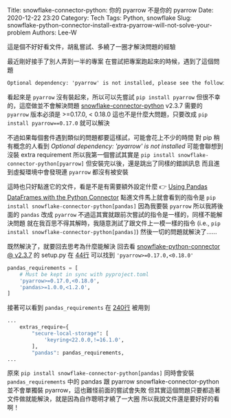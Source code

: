 Title: snowflake-connector-python: 你的 pyarrow 不是你的 pyarrow
Date: 2020-12-22 23:20
Category: Tech
Tags: Python, snowflake
Slug: snowflake-python-connector-install-extra-pyarrow-will-not-solve-your-problem
Authors: Lee-W

這是個不好好看文件，胡亂嘗試、多繞了一圈才解決問題的經驗

<!--more-->

最近剛好接手了別人弄到一半的專案
在嘗試把專案跑起來的時候，遇到了這個問題

```txt
Optional dependency: 'pyarrow' is not installed, please see the following link for install instructions: https://docs.snowflake.com/en/user-guide/python-connector-pandas.html#installation
```

看起來是 `pyarrow` 沒有裝起來，所以可以先嘗試 `pip install pyarrow`
但很不幸的，這麼做並不會解決問題
[snowflake-connector-python](https://github.com/snowflakedb/snowflake-connector-python) v2.3.7 需要的 `pyarrow` 版本必須是 >=0.17.0, < 0.18.0
這也不是什麼大問題，只要改成 `pip install pyarrow==0.17.0` 就可以解決

不過如果每個套件遇到類似的問題都要這樣試，可能會花上不少的時間
對 pip 稍有概念的人看到 *Optional dependency: 'pyarrow' is not installed* 可能會聯想到沒裝 extra requirement
所以我第一個嘗試其實是 `pip install snowflake-connector-python[pyarrow]`
但安裝完以後，還是跳出了同樣的錯誤訊息
而且進到虛擬環境中會發現連 `pyarrow` 都沒有被安裝

這時也只好點進它的文件，看是不是有需要額外設定什麼
👉 [Using Pandas DataFrames with the Python Connector](https://docs.snowflake.com/en/user-guide/python-connector-pandas.html#installation)
點進文件馬上就會看到的指令是 `pip install snowflake-connector-python[pandas]`
因為我要裝 `pyarrow` 所以我將後面的 `pandas` 改成 `pyarrow`
不過這其實就跟前次嘗試的指令是一樣的，同樣不能解決問題
就在我百思不得其解時，我隨意測試了跟文件上一模一樣的指令
(i.e., `pip install snowflake-connector-python[pandas]`)
然後一切的問題就解決了......

既然解決了，就要回去思考為什麼能解決
回去看 [snowflake-python-connector @ v2.3.7](https://github.com/snowflakedb/snowflake-connector-python/tree/v2.3.7/) 的 setup.py
在 [44行](https://github.com/snowflakedb/snowflake-connector-python/blob/v2.3.7/setup.py#L44) 可以找到 `'pyarrow>=0.17.0,<0.18.0'`

```python
pandas_requirements = [
    # Must be kept in sync with pyproject.toml
    'pyarrow>=0.17.0,<0.18.0',
    'pandas>=1.0.0,<1.2.0',
]
```

接著可以看到 `pandas_requirements` 在 [240行](https://github.com/snowflakedb/snowflake-connector-python/blob/v2.3.7/setup.py#L240) 被用到

```python
...
    extras_require={
        "secure-local-storage": [
            'keyring<22.0.0,!=16.1.0',
        ],
        "pandas": pandas_requirements,
...
```

原來 `pip install snowflake-connector-python[pandas]` 同時會安裝 `pandas_requirements` 中的 pandas 跟 pyarrow
snowflake-connector-python 並不會單獨裝 pyarrow，這也難怪前面的嘗試會失敗
但其實這個問題只要都造著文件做就能解決，就是因為自作聰明才繞了一大圈
所以我說文件還是要好好的看啊！
